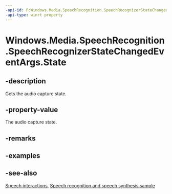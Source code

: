 ```yaml
---
-api-id: P:Windows.Media.SpeechRecognition.SpeechRecognizerStateChangedEventArgs.State
-api-type: winrt property
---
```


<!-- Property syntax
public Windows.Media.SpeechRecognition.SpeechRecognizerState State { get; }
-->

# Windows.Media.SpeechRecognition.SpeechRecognizerStateChangedEventArgs.State

## -description
Gets the audio capture state.

## -property-value
The audio capture state.

## -remarks

## -examples

## -see-also
[Speech interactions](https://docs.microsoft.com/windows/uwp/input-and-devices/speech-interactions), [Speech recognition and speech synthesis sample](https://github.com/Microsoft/Windows-universal-samples/tree/master/Samples/SpeechRecognitionAndSynthesis)

